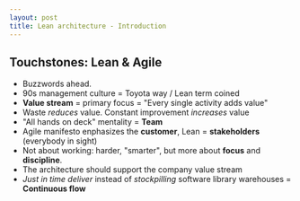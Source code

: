 ```yaml
---
layout: post
title: Lean architecture - Introduction
---
```



## Touchstones: Lean & Agile

- Buzzwords ahead.
- 90s management culture = Toyota way / Lean term coined
- **Value stream** = primary focus = "Every single activity adds value"
- Waste *reduces* value. Constant improvement *increases* value
- "All hands on deck" mentality = **Team**
- Agile manifesto enphasizes the **customer**, Lean = **stakeholders** (everybody in sight)
- Not about working: harder, "smarter", but more about **focus** and **discipline**.
- The architecture should support the company value stream
- *Just in time deliver* instead of *stockpilling* software library warehouses = **Continuous flow**
